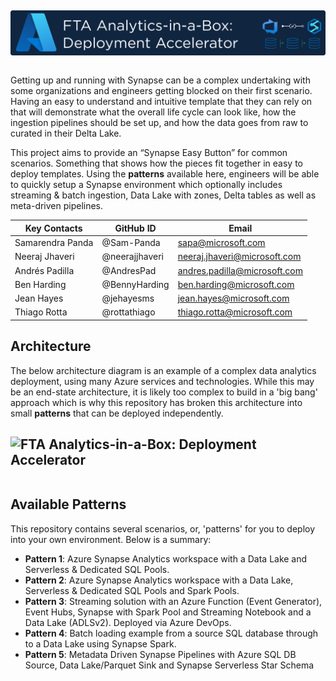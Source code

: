 ## <img src="Assets/images/ftaanalyticsinabox.png" alt="FTA Analytics-in-a-Box: Deployment Accelerator" style="float: left; margin-right:10px;" />
&nbsp;

Getting up and running with Synapse can be a complex undertaking with some organizations and engineers getting blocked on their first scenario. Having an easy to understand and intuitive template that they can rely on that will demonstrate what the overall life cycle can look like, how the ingestion pipelines should be set up, and how the data goes from raw to curated in their Delta Lake.  

This project aims to provide an “Synapse Easy Button” for common scenarios. Something that shows how the pieces fit together in easy to deploy templates. Using the **patterns** available here, engineers will be able to quickly setup a Synapse environment which optionally includes streaming & batch ingestion, Data Lake with zones, Delta tables as well as meta-driven pipelines.

| Key Contacts | GitHub ID | Email |
|--------------|------|-----------|
| Samarendra Panda | @Sam-Panda | sapa@microsoft.com | 
| Neeraj Jhaveri | @neerajjhaveri | neeraj.jhaveri@microsoft.com | 
| Andrés Padilla | @AndresPad | andres.padilla@microsoft.com | 
| Ben Harding | @BennyHarding | ben.harding@microsoft.com
| Jean Hayes | @jehayesms | jean.hayes@microsoft.com |
| Thiago Rotta | @rottathiago | thiago.rotta@microsoft.com |

## Architecture
The below architecture diagram is an example of a complex data analytics deployment, using many Azure services and technologies. While this may be an end-state architecture, it is likely too complex to build in a 'big bang' approach which is why this repository has broken this architecture into small **patterns** that can be deployed independently.  

## <img src="https://learn.microsoft.com/en-us/azure/architecture/example-scenario/dataplate2e/media/azure-analytics-end-to-end.png" alt="FTA Analytics-in-a-Box: Deployment Accelerator" style="float: left; margin-right:10px;" />  
&nbsp;

## Available Patterns
This repository contains several scenarios, or, 'patterns' for you to deploy into your own environment. Below is a summary:
* **Pattern 1**: Azure Synapse Analytics workspace with a Data Lake and Serverless & Dedicated SQL Pools.
* **Pattern 2**: Azure Synapse Analytics workspace with a Data Lake, Serverless & Dedicated SQL Pools and Spark Pools.
* **Pattern 3**: Streaming solution with an Azure Function (Event Generator), Event Hubs, Synapse with Spark Pool and Streaming Notebook and a Data Lake (ADLSv2). Deployed via Azure DevOps.
* **Pattern 4**: Batch loading example from a source SQL database through to a Data Lake using Synapse Spark.
* **Pattern 5**: Metadata Driven Synapse Pipelines with Azure SQL DB Source, Data Lake/Parquet Sink and Synapse Serverless Star Schema
